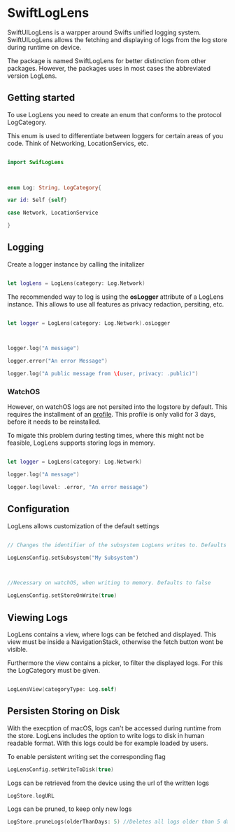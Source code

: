 
# SwiftLogLens

  

SwiftUILogLens is a warpper around Swifts unified logging system. SwiftUILogLens allows the fetching and displaying of logs from the log store during runtime on device.

  

The package is named SwiftLogLens for better distinction from other packages. However, the packages uses in most cases the abbreviated version LogLens.

  

## Getting started

To use LogLens you need to create an enum that conforms to the protocol LogCategory.

  

This enum is used to differentiate between loggers for certain areas of you code. Think of Networking, LocationServics, etc.

```swift

import SwifLogLens

  

enum Log: String, LogCategory{

var id: Self {self}

case Network, LocationService

}

```

  

## Logging

Create a logger instance by calling the initalizer

  

```swift

let logLens = LogLens(category: Log.Network)

```

  

The recommended way to log is using the __**osLogger**__ attribute of a LogLens instance. This allows to use all features as privacy redaction, persiting, etc.

  

```swift

let logger = LogLens(category: Log.Network).osLogger

  

logger.log("A message")

logger.error("An error Message")

logger.log("A public message from \(user, privacy: .public)")

```

### WatchOS

However, on watchOS logs are not persited into the logstore by default. This requires the installment of an [profile](https://developer.apple.com/bug-reporting/profiles-and-logs/). This profile is only valid for 3 days, before it needs to be reinstalled.

To migate this problem during testing times, where this might not be feasible, LogLens supports storing logs in memory.

  

```swift

let logger = LogLens(category: Log.Network)

logger.log("A message")

logger.log(level: .error, "An error message")

```

  

## Configuration

LogLens allows customization of the default settings

```swift

// Changes the identifier of the subsystem LogLens writes to. Defaults to the Bundle identifier

LogLensConfig.setSubsystem("My Subsystem")

  

//Necessary on watchOS, when writing to memory. Defaults to false

LogLensConfig.setStoreOnWrite(true)

```

  

  

## Viewing Logs

LogLens contains a view, where logs can be fetched and displayed. This view must be inside a NavigationStack, otherwise the fetch button wont be visible.

  

Furthermore the view contains a picker, to filter the displayed logs. For this the LogCategory must be given.

```swift

LogLensView(categoryType: Log.self)

```

## Persisten Storing on Disk

With the execption of macOS, logs can't be accessed during runtime from the store. LogLens includes the option to write logs to disk in human readable format. With this logs could be for example loaded by users. 

To enable persistent writing set the corresponding flag
```swift
LogLensConfig.setWriteToDisk(true)
```

Logs can be retrieved from the device using the url of the written logs
```swift
LogStore.logURL
```
Logs can be pruned, to keep only new logs
```swift
LogStore.pruneLogs(olderThanDays: 5) //Deletes all logs older than 5 days
```
